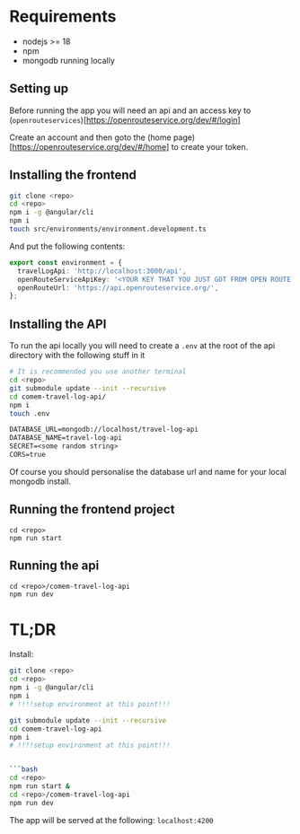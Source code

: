 # Requirements

- nodejs >= 18
- npm
- mongodb running locally

## Setting up

Before running the app you will need an api and an access key to (`openrouteservices`)[https://openrouteservice.org/dev/#/login]

Create an account and then goto the (home page)[https://openrouteservice.org/dev/#/home] to create your token.
## Installing the frontend

```bash
git clone <repo>
cd <repo>
npm i -g @angular/cli
npm i
touch src/environments/environment.development.ts
```

And put the following contents:

```ts
export const environment = {
  travelLogApi: 'http://localhost:3000/api',
  openRouteServiceApiKey: '<YOUR KEY THAT YOU JUST GOT FROM OPEN ROUTE SERVICES>',
  openRouteUrl: 'https://api.openrouteservice.org/',
};

```

## Installing the API


To run the api locally you will need to create a `.env` at the root of the api directory with the following stuff in it

```bash
# It is recommended you use another terminal
cd <repo>
git submodule update --init --recursive
cd comem-travel-log-api/
npm i
touch .env
```

```txt
DATABASE_URL=mongodb://localhost/travel-log-api
DATABASE_NAME=travel-log-api
SECRET=<some random string>
CORS=true
```

Of course you should personalise the database url and name for your local mongodb install.

## Running the frontend project

```
cd <repo>
npm run start
```

## Running the api

```
cd <repo>/comem-travel-log-api
npm run dev
```

# TL;DR

Install:

```bash
git clone <repo>
cd <repo>
npm i -g @angular/cli
npm i
# !!!!setup environment at this point!!!

git submodule update --init --recursive
cd comem-travel-log-api
npm i
# !!!!setup environment at this point!!!


```bash
cd <repo>
npm run start &
cd <repo>/comem-travel-log-api
npm run dev
```

The app will be served at the following: `localhost:4200`
